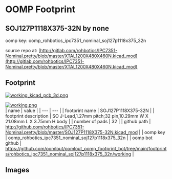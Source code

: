 # OOMP Footprint  
## SOJ127P1118X375-32N  by none  
  
oomp key: oomp_rohbotics_ipc7351_nominal_soj127p1118x375_32n  
  
source repo at: [http://gitlab.com/rohbotics/IPC7351-Nominal.pretty/blob/master/XTAL1200X480X460N.kicad_mod](http://gitlab.com/rohbotics/IPC7351-Nominal.pretty/blob/master/XTAL1200X480X460N.kicad_mod)  
## Footprint  
  
[![working_kicad_pcb_3d.png](working_kicad_pcb_3d_600.png)](working_kicad_pcb_3d.png)  
  
[![working.png](working_600.png)](working.png)  
| name | value | 
| --- | --- | 
| footprint name | SOJ127P1118X375-32N | 
| footprint description | SO J-Lead,1.27mm pitch;32 pin,10.29mm W X 21.08mm L X 3.75mm H body | 
| number of pads | 32 | 
| github path | http://github.com/rohbotics/IPC7351-Nominal.pretty/blob/master/SOJ127P1118X375-32N.kicad_mod | 
| oomp key | oomp_rohbotics_ipc7351_nominal_soj127p1118x375_32n | 
| oomp bot github | https://github.com/oomlout/oomlout_oomp_footprint_bot/tree/main/footprints/rohbotics_ipc7351_nominal_soj127p1118x375_32n/working | 
## Images  
